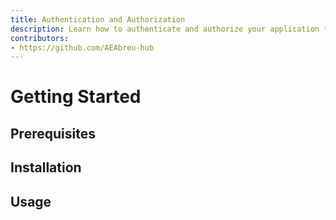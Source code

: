 ```yaml
---
title: Authentication and Authorization
description: Learn how to authenticate and authorize your application to use the InDesign API.
contributors:
- https://github.com/AEAbreu-hub
---
```


# Getting Started

## Prerequisites

## Installation

## Usage